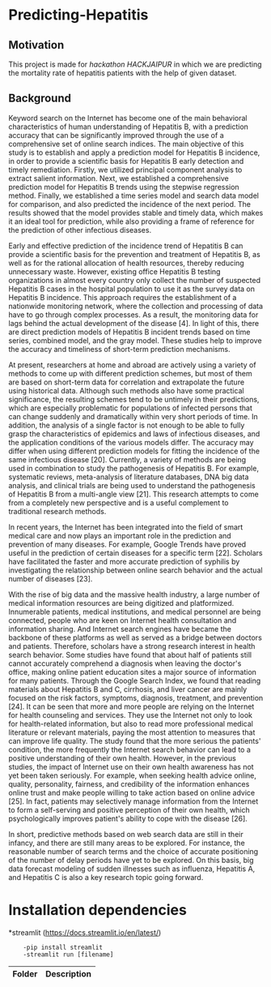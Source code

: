 # Predicting-Hepatitis

## Motivation

 This project is made  for *hackathon HACKJAIPUR* in which we are predicting the mortality rate of hepatitis patients with the help of given dataset.
 
 ## Background

 Keyword search on the Internet has become one of the main behavioral characteristics of human understanding of Hepatitis B, with a prediction accuracy that can be significantly improved through the use of a comprehensive set of online search indices. The main objective of this study is to establish and apply a prediction model for Hepatitis B incidence, in order to provide a scientific basis for Hepatitis B early detection and timely remediation. Firstly, we utilized principal component analysis to extract salient information. Next, we established a comprehensive prediction model for Hepatitis B trends using the stepwise regression method. Finally, we established a time series model and search data model for comparison, and also predicted the incidence of the next period. The results showed that the model provides stable and timely data, which makes it an ideal tool for prediction, while also providing a frame of reference for the prediction of other infectious diseases.

 Early and effective prediction of the incidence trend of Hepatitis B can provide a scientific basis for the prevention and treatment of Hepatitis B, as well as for the rational allocation of health resources, thereby reducing unnecessary waste. However, existing office Hepatitis B testing organizations in almost every country only collect the number of suspected Hepatitis B cases in the hospital population to use it as the survey data on Hepatitis B incidence. This approach requires the establishment of a nationwide monitoring network, where the collection and processing of data have to go through complex processes. As a result, the monitoring data for lags behind the actual development of the disease [4]. In light of this, there are direct prediction models of Hepatitis B incident trends based on time series, combined model, and the gray model. These studies help to improve the accuracy and timeliness of short-term prediction mechanisms.

 At present, researchers at home and abroad are actively using a variety of methods to come up with different prediction schemes, but most of them are based on short-term data for correlation and extrapolate the future using historical data. Although such methods also have some practical significance, the resulting schemes tend to be untimely in their predictions, which are especially problematic for populations of infected persons that can change suddenly and dramatically within very short periods of time. In addition, the analysis of a single factor is not enough to be able to fully grasp the characteristics of epidemics and laws of infectious diseases, and the application conditions of the various models differ. The accuracy may differ when using different prediction models for fitting the incidence of the same infectious disease [20]. Currently, a variety of methods are being used in combination to study the pathogenesis of Hepatitis B. For example, systematic reviews, meta-analysis of literature databases, DNA big data analysis, and clinical trials are being used to understand the pathogenesis of Hepatitis B from a multi-angle view [21]. This research attempts to come from a completely new perspective and is a useful complement to traditional research methods.

In recent years, the Internet has been integrated into the field of smart medical care and now plays an important role in the prediction and prevention of many diseases. For example, Google Trends have proved useful in the prediction of certain diseases for a specific term [22]. Scholars have facilitated the faster and more accurate prediction of syphilis by investigating the relationship between online search behavior and the actual number of diseases [23].

With the rise of big data and the massive health industry, a large number of medical information resources are being digitized and platformized. Innumerable patients, medical institutions, and medical personnel are being connected, people who are keen on Internet health consultation and information sharing. And Internet search engines have became the backbone of these platforms as well as served as a bridge between doctors and patients. Therefore, scholars have a strong research interest in health search behavior. Some studies have found that about half of patients still cannot accurately comprehend a diagnosis when leaving the doctor's office, making online patient education sites a major source of information for many patients. Through the Google Search Index, we found that reading materials about Hepatitis B and C, cirrhosis, and liver cancer are mainly focused on the risk factors, symptoms, diagnosis, treatment, and prevention [24]. It can be seen that more and more people are relying on the Internet for health counseling and services. They use the Internet not only to look for health-related information, but also to read more professional medical literature or relevant materials, paying the most attention to measures that can improve life quality. The study found that the more serious the patients' condition, the more frequently the Internet search behavior can lead to a positive understanding of their own health. However, in the previous studies, the impact of Internet use on their own health awareness has not yet been taken seriously. For example, when seeking health advice online, quality, personality, fairness, and credibility of the information enhances online trust and make people willing to take action based on online advice [25]. In fact, patients may selectively manage information from the Internet to form a self-serving and positive perception of their own health, which psychologically improves patient's ability to cope with the disease [26].

 In short, predictive methods based on web search data are still in their infancy, and there are still many areas to be explored. For instance, the reasonable number of search terms and the choice of accurate positioning of the number of delay periods have yet to be explored. On this basis, big data forecast modeling of sudden illnesses such as influenza, Hepatitis A, and Hepatitis C is also a key research topic going forward.



# Installation dependencies

*streamlit (https://docs.streamlit.io/en/latest/)

        -pip install streamlit
        -streamlit run [filename]
        
Folder | Description
---|---
